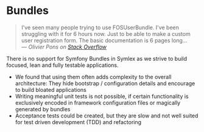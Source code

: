 # Bundles

> I've seen many people trying to use FOSUserBundle.
> I've been struggling with it for 6 hours now. Just to be able to make a custom user registration form. 
> The basic documentation is 6 pages long...<br>
> ― *Olivier Pons on [Stack Overflow](http://stackoverflow.com/questions/19064719/fosuserbundle-what-is-the-point)*

There is no support for Symfony Bundles in Symlex as we strive to build focused, lean and fully testable applications.

  - We found that using them often adds complexity to the overall architecture: They hide bootstrap / configuration details and encourage to build bloated applications 
  - Writing meaningful unit tests is not possible, if certain functionality is exclusively encoded in framework 
    configuration files or magically generated by bundles
  - Acceptance tests could be created, but they are slow and not well suited for test driven development (TDD) and refactoring
